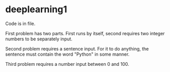 # deeplearning1

Code is in file.

First problem has two parts. First runs by itself, second requires two integer numbers to be separately input.

Second problem requires a sentence input. For it to do anything, the sentence must contain the word "Python" in some manner.

Third problem requires a number input between 0 and 100.
